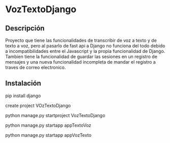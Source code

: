 # VozTextoDjango

## Descripción
Proyecto que tiene las funcionalidades de transcribir de voz a texto y de texto a voz, pero al pasarlo de fast api a Django no funciona del todo debido a incompatibilidades entre el Javascript y la propia funcionalidad de Django. Tambien tiene la funcionalidad de guardar las sesiones en un registro de mensajes y una nueva funcionalidad incompleta de mandar el registro a traves de correo electronico.

## Instalación

pip install django

create project VOzTextoDjango

python manage.py startproject VozTextoDjango

python manage.py startapp appTextoVoz

python manage.py startapp appVozTexto